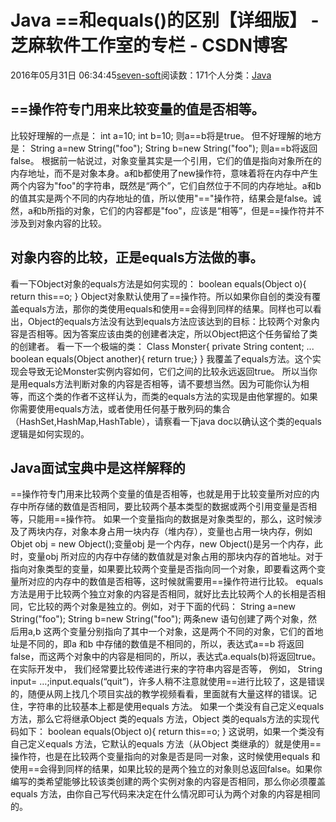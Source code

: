 
# Java ==和equals()的区别【详细版】 -  芝麻软件工作室的专栏 - CSDN博客


2016年05月31日 06:34:45[seven-soft](https://me.csdn.net/softn)阅读数：171个人分类：[Java																](https://blog.csdn.net/softn/article/category/6242590)



## ==操作符专门用来比较变量的值是否相等。
比较好理解的一点是：
int a=10;
int b=10;
则a==b将是true。
但不好理解的地方是：
String a=new String("foo");
String b=new String("foo");
则a==b将返回false。
根据前一帖说过，对象变量其实是一个引用，它们的值是指向对象所在的内存地址，而不是对象本身。a和b都使用了new操作符，意味着将在内存中产生两个内容为"foo"的字符串，既然是“两个”，它们自然位于不同的内存地址。a和b的值其实是两个不同的内存地址的值，所以使用"=="操作符，结果会是false。诚然，a和b所指的对象，它们的内容都是"foo"，应该是“相等”，但是==操作符并不涉及到对象内容的比较。
## 对象内容的比较，正是equals方法做的事。
看一下Object对象的equals方法是如何实现的：
boolean equals(Object o){
return this==o;
}
Object对象默认使用了==操作符。所以如果你自创的类没有覆盖equals方法，那你的类使用equals和使用==会得到同样的结果。同样也可以看出，Object的equals方法没有达到equals方法应该达到的目标：比较两个对象内容是否相等。因为答案应该由类的创建者决定，所以Object把这个任务留给了类的创建者。
看一下一个极端的类：
Class Monster{
private String content;
...
boolean equals(Object another){ return true;}
}
我覆盖了equals方法。这个实现会导致无论Monster实例内容如何，它们之间的比较永远返回true。
所以当你是用equals方法判断对象的内容是否相等，请不要想当然。因为可能你认为相等，而这个类的作者不这样认为，而类的equals方法的实现是由他掌握的。如果你需要使用equals方法，或者使用任何基于散列码的集合（HashSet,HashMap,HashTable），请察看一下java
 doc以确认这个类的equals逻辑是如何实现的。
## Java面试宝典中是这样解释的
==操作符专门用来比较两个变量的值是否相等，也就是用于比较变量所对应的内存中所存储的数值是否相同，要比较两个基本类型的数据或两个引用变量是否相等，只能用==操作符。
如果一个变量指向的数据是对象类型的，那么，这时候涉及了两块内存，对象本身占用一块内存（堆内存），变量也占用一块内存，例如Objet obj = new Object();变量obj 是一个内存，new Object()是另一个内存，此时，变量obj
 所对应的内存中存储的数值就是对象占用的那块内存的首地址。对于指向对象类型的变量，如果要比较两个变量是否指向同一个对象，即要看这两个变量所对应的内存中的数值是否相等，这时候就需要用==操作符进行比较。
equals 方法是用于比较两个独立对象的内容是否相同，就好比去比较两个人的长相是否相同，它比较的两个对象是独立的。例如，对于下面的代码：
String a=new String("foo");
String b=new String("foo");
两条new 语句创建了两个对象，然后用a,b 这两个变量分别指向了其中一个对象，这是两个不同的对象，它们的首地址是不同的，即a 和b 中存储的数值是不相同的，所以，表达式a==b 将返回false，而这两个对象中的内容是相同的，所以，表达式a.equals(b)将返回true。
在实际开发中， 我们经常要比较传递进行来的字符串内容是否等， 例如， String input= …;input.equals(“quit”)，许多人稍不注意就使用==进行比较了，这是错误的，随便从网上找几个项目实战的教学视频看看，里面就有大量这样的错误。记住，字符串的比较基本上都是使用equals
 方法。
如果一个类没有自己定义equals 方法，那么它将继承Object 类的equals 方法，Object 类的equals方法的实现代码如下：
boolean equals(Object o){
return this==o;
}
这说明，如果一个类没有自己定义equals 方法，它默认的equals 方法（从Object 类继承的）就是使用==操作符，也是在比较两个变量指向的对象是否是同一对象，这时候使用equals 和使用==会得到同样的结果，如果比较的是两个独立的对象则总返回false。如果你编写的类希望能够比较该类创建的两个实例对象的内容是否相同，那么你必须覆盖equals
 方法，由你自己写代码来决定在什么情况即可认为两个对象的内容是相同的。


